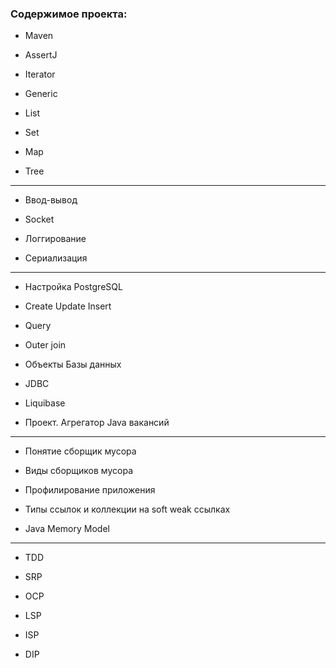 <H3>Содержимое проекта:</H3>

 - Maven

 - AssertJ

 - Iterator

 - Generic

 - List

 - Set

 - Map

 - Tree
<hr>

 - Ввод-вывод

 - Socket

 - Логгирование

 - Сериализация
<hr>

- Настройка PostgreSQL

- Create Update Insert

- Query

- Outer join

- Объекты Базы данных

- JDBC

- Liquibase

- Проект. Агрегатор Java вакансий
<hr>

- Понятие сборщик мусора

- Виды сборщиков мусора

- Профилирование приложения

- Типы ссылок и коллекции на soft weak ссылках

- Java Memory Model
<hr>

- TDD

- SRP

- OCP

- LSP

- ISP

- DIP
